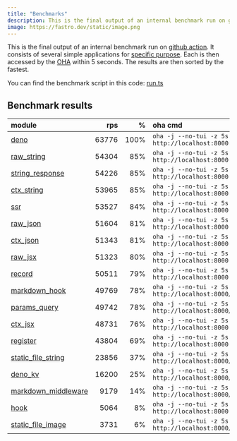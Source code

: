 ```yaml
---
title: "Benchmarks"
description: This is the final output of an internal benchmark run on github action
image: https://fastro.dev/static/image.png
---
```


This is the final output of an internal benchmark run on [github action](https://github.com/fastrodev/fastro/actions). It consists of several simple applications for [specific purpose](https://github.com/fastrodev/fastro/blob/main/deno.json). Each is then accessed by the [OHA](https://github.com/hatoo/oha) within 5 seconds. The results are then sorted by the fastest.

You can find the benchmark script in this code: [run.ts](https://github.com/fastrodev/fastro/blob/main/bench/run.ts)

## Benchmark results


| module                                                                                               |   rps |    % | oha cmd                                                        |
| :--------------------------------------------------------------------------------------------------- | ----: | ---: | :------------------------------------------------------------- |
| [deno](https://github.com/fastrodev/fastro/blob/main/examples/deno.ts)                               | 63776 | 100% | `oha -j --no-tui -z 5s http://localhost:8000`                  |
| [raw_string](https://github.com/fastrodev/fastro/blob/main/examples/raw_string.ts)                   | 54304 |  85% | `oha -j --no-tui -z 5s http://localhost:8000`                  |
| [string_response](https://github.com/fastrodev/fastro/blob/main/examples/string_response.ts)         | 54226 |  85% | `oha -j --no-tui -z 5s http://localhost:8000`                  |
| [ctx_string](https://github.com/fastrodev/fastro/blob/main/examples/ctx_string.ts)                   | 53965 |  85% | `oha -j --no-tui -z 5s http://localhost:8000`                  |
| [ssr](https://github.com/fastrodev/fastro/blob/main/examples/ssr.ts)                                 | 53527 |  84% | `oha -j --no-tui -z 5s http://localhost:8000`                  |
| [raw_json](https://github.com/fastrodev/fastro/blob/main/examples/raw_json.ts)                       | 51604 |  81% | `oha -j --no-tui -z 5s http://localhost:8000`                  |
| [ctx_json](https://github.com/fastrodev/fastro/blob/main/examples/ctx_json.ts)                       | 51343 |  81% | `oha -j --no-tui -z 5s http://localhost:8000`                  |
| [raw_jsx](https://github.com/fastrodev/fastro/blob/main/examples/raw_jsx.tsx)                        | 51323 |  80% | `oha -j --no-tui -z 5s http://localhost:8000`                  |
| [record](https://github.com/fastrodev/fastro/blob/main/examples/record.ts)                           | 50511 |  79% | `oha -j --no-tui -z 5s http://localhost:8000`                  |
| [markdown_hook](https://github.com/fastrodev/fastro/blob/main/examples/markdown_hook.ts)             | 49769 |  78% | `oha -j --no-tui -z 5s http://localhost:8000/hello`            |
| [params_query](https://github.com/fastrodev/fastro/blob/main/examples/params_query.ts)               | 49742 |  78% | `oha -j --no-tui -z 5s http://localhost:8000/agus?title=lead`  |
| [ctx_jsx](https://github.com/fastrodev/fastro/blob/main/examples/ctx_jsx.tsx)                        | 48731 |  76% | `oha -j --no-tui -z 5s http://localhost:8000`                  |
| [register](https://github.com/fastrodev/fastro/blob/main/examples/register.ts)                       | 43804 |  69% | `oha -j --no-tui -z 5s http://localhost:8000`                  |
| [static_file_string](https://github.com/fastrodev/fastro/blob/main/examples/static_file_string.ts)   | 23856 |  37% | `oha -j --no-tui -z 5s http://localhost:8000/static/post.css`  |
| [deno_kv](https://github.com/fastrodev/fastro/blob/main/examples/deno_kv.ts)                         | 16200 |  25% | `oha -j --no-tui -z 5s http://localhost:8000/user?name=john`   |
| [markdown_middleware](https://github.com/fastrodev/fastro/blob/main/examples/markdown_middleware.ts) |  9179 |  14% | `oha -j --no-tui -z 5s http://localhost:8000/hello`            |
| [hook](https://github.com/fastrodev/fastro/blob/main/examples/hook.ts)                               |  5064 |   8% | `oha -j --no-tui -z 5s http://localhost:8000`                  |
| [static_file_image](https://github.com/fastrodev/fastro/blob/main/examples/static_file_image.ts)     |  3731 |   6% | `oha -j --no-tui -z 5s http://localhost:8000/static/image.png` |